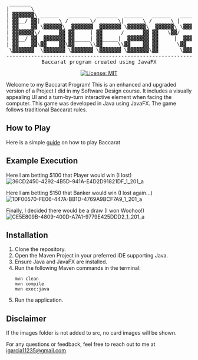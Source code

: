 <div align="center">
<pre>
 _______                                                          __     
|       \                                                        |  \    
| ▓▓▓▓▓▓▓\ ______   _______  _______  ______   ______   ______  _| ▓▓_   
| ▓▓__/ ▓▓|      \ /       \/       \|      \ /      \ |      \|   ▓▓ \  
| ▓▓    ▓▓ \▓▓▓▓▓▓\  ▓▓▓▓▓▓▓  ▓▓▓▓▓▓▓ \▓▓▓▓▓▓\  ▓▓▓▓▓▓\ \▓▓▓▓▓▓\\▓▓▓▓▓▓  
| ▓▓▓▓▓▓▓\/      ▓▓ ▓▓     | ▓▓      /      ▓▓ ▓▓   \▓▓/      ▓▓ | ▓▓ __ 
| ▓▓__/ ▓▓  ▓▓▓▓▓▓▓ ▓▓_____| ▓▓_____|  ▓▓▓▓▓▓▓ ▓▓     |  ▓▓▓▓▓▓▓ | ▓▓|  \
| ▓▓    ▓▓\▓▓    ▓▓\▓▓     \\▓▓     \\▓▓    ▓▓ ▓▓      \▓▓    ▓▓  \▓▓  ▓▓
 \▓▓▓▓▓▓▓  \▓▓▓▓▓▓▓ \▓▓▓▓▓▓▓ \▓▓▓▓▓▓▓ \▓▓▓▓▓▓▓\▓▓       \▓▓▓▓▓▓▓   \▓▓▓▓ 
--------------------------------------------------------------------------
Baccarat program created using JavaFX
</pre>

[![License: MIT](https://img.shields.io/badge/License-MIT-yellow.svg)](https://opensource.org/licenses/MIT)

</div>

Welcome to my Baccarat Program! This is an enhanced and upgraded version of a Project I did in my Software Design course. It includes a visually appealing UI and a turn-by-turn interactive element when facing the computer. This game was developed in Java using JavaFX. The game follows traditional Baccarat rules.

## How to Play
Here is a simple [guide](https://fallsviewcasinoresort.com/content/dam/fallsview/PDF/Playing/FCR-BaccaratGuide.pdf) on how to play Baccarat

## Example Execution
Here I am betting $100 that Player would win (I lost)
![36CD2450-4292-4B5D-941A-E4D2D91821DF_1_201_a](https://github.com/uic-maratos/homework-0-igarcia11235/assets/118215639/1c4dff9c-79d5-429e-a4f0-102c8205594a)

Here I am betting $150 that Banker would win (I lost again...)
![1DF00570-FE06-447A-BB1D-4769A9BCF7A9_1_201_a](https://github.com/uic-maratos/homework-0-igarcia11235/assets/118215639/3f1da32f-e4ff-4561-9025-e32ab040a181)

Finally, I decided there would be a draw (I won Woohoo!)
![CE5E809B-4809-400D-A7A1-9779E425DDD2_1_201_a](https://github.com/uic-maratos/homework-0-igarcia11235/assets/118215639/07d78c67-9b4f-4124-8e17-3849839e15d3)


## Installation
1. Clone the repository.
2. Open the Maven Project in your preferred IDE supporting Java.
3. Ensure Java and JavaFX are installed.
4. Run the following Maven commands in the terminal: 
    ```
    mvn clean
    mvn compile
    mvn exec:java
    ```
5. Run the application.

## Disclaimer
If the images folder is not added to src, no card images will be shown.

For any questions or feedback, feel free to reach out to me at igarcia11235@gmail.com.
